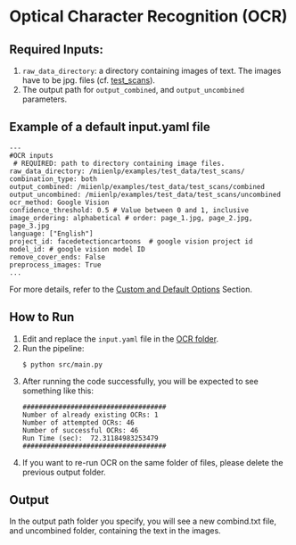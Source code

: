 # Optical Character Recognition (OCR)

## Required Inputs:
1. `raw_data_directory`: a directory containing images of text. The images have to be jpg. files (cf. [test_scans](https://github.com/miielab/miienlp/tree/main/examples/test_data/test_scans)).
2. The output path for `output_combined`, and `output_uncombined` parameters. 

## Example of a default input.yaml file

```
---
#OCR inputs
 # REQUIRED: path to directory containing image files. 
raw_data_directory: /miienlp/examples/test_data/test_scans/ 
combination_type: both
output_combined: /miienlp/examples/test_data/test_scans/combined   
output_uncombined: /miienlp/examples/test_data/test_scans/uncombined
ocr_method: Google Vision 
confidence_threshold: 0.5 # Value between 0 and 1, inclusive
image_ordering: alphabetical # order: page_1.jpg, page_2.jpg, page_3.jpg
language: ["English"]
project_id: facedetectioncartoons  # google vision project id
model_id: # google vision model ID
remove_cover_ends: False
preprocess_images: True
...
```

For more details, refer to the [Custom and Default Options](https://github.com/miielab/miienlp/blob/main/documentation/developer_documentation/ocr.md) Section.



## How to Run

1. Edit and replace the `input.yaml` file in the [OCR folder](https://github.com/miielab/miienlp/tree/main/miienlp/ocr/src).
2. Run the pipeline:
    ```
    $ python src/main.py
    ```
3. After running the code successfully, you will be expected to see something like this: 
    ```
    ####################################
    Number of already existing OCRs: 1
    Number of attempted OCRs: 46
    Number of successful OCRs: 46
    Run Time (sec):  72.31184983253479
    ####################################
    ```
4. If you want to re-run OCR on the same folder of files, please delete the previous output folder.

## Output 

In the output path folder you specify, you will see a new combind.txt file, and uncombined folder, containing the text in the images. 


